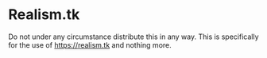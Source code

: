 # Realism.tk
Do not under any circumstance distribute this in any way.
This is specifically for the use of https://realism.tk and nothing more.
